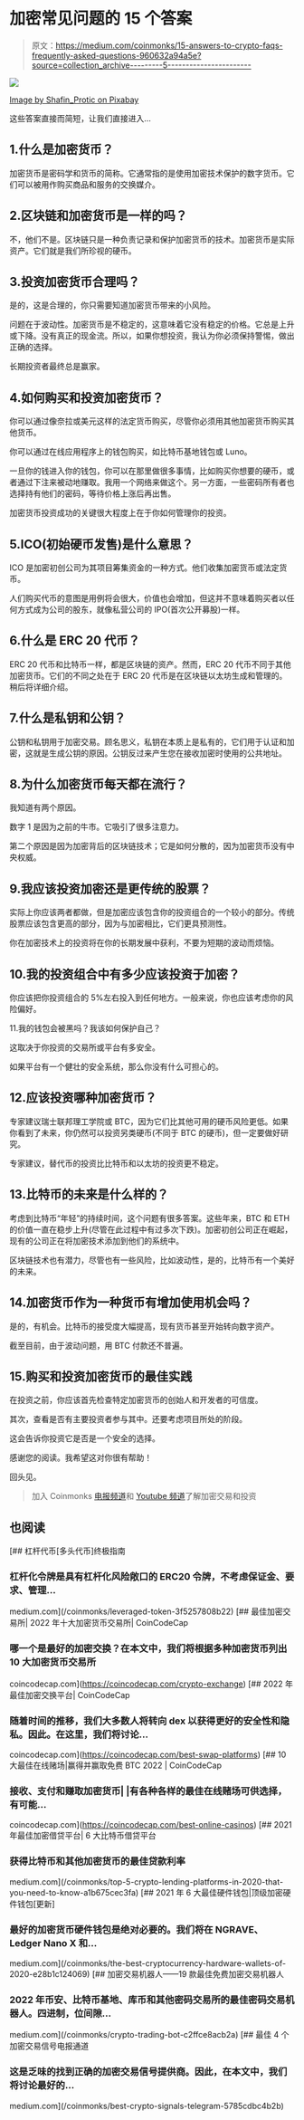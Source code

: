 # 加密常见问题的 15 个答案

> 原文：<https://medium.com/coinmonks/15-answers-to-crypto-faqs-frequently-asked-questions-960632a94a5e?source=collection_archive---------5----------------------->

![](img/4d48c6d2875d58c322bd1187e82481f0.png)

[Image by Shafin_Protic on Pixabay](https://cdn.pixabay.com/photo/2021/03/26/14/37/gears-6126071_640.png)

这些答案直接而简短，让我们直接进入…

## 1.什么是加密货币？

加密货币是密码学和货币的简称。它通常指的是使用加密技术保护的数字货币。它们可以被用作购买商品和服务的交换媒介。

## 2.区块链和加密货币是一样的吗？

不，他们不是。区块链只是一种负责记录和保护加密货币的技术。加密货币是实际资产。它们就是我们所珍视的硬币。

## 3.投资加密货币合理吗？

是的，这是合理的，你只需要知道加密货币带来的小风险。

问题在于波动性。加密货币是不稳定的，这意味着它没有稳定的价格。它总是上升或下降。没有真正的现金流。所以，如果你想投资，我认为你必须保持警惕，做出正确的选择。

长期投资者最终总是赢家。

## 4.如何购买和投资加密货币？

你可以通过像奈拉或美元这样的法定货币购买，尽管你必须用其他加密货币购买其他货币。

你可以通过在线应用程序上的钱包购买，如比特币基地钱包或 Luno。

一旦你的钱进入你的钱包，你可以在那里做很多事情，比如购买你想要的硬币，或者通过下注来被动地赚取。我用一个网络来做这个。另一方面，一些密码所有者也选择持有他们的密码，等待价格上涨后再出售。

加密货币投资成功的关键很大程度上在于你如何管理你的投资。

## 5.ICO(初始硬币发售)是什么意思？

ICO 是加密初创公司为其项目筹集资金的一种方式。他们收集加密货币或法定货币。

人们购买代币的意图是用例将会很大，价值也会增加，但这并不意味着购买者以任何方式成为公司的股东，就像私营公司的 IPO(首次公开募股)一样。

## 6.什么是 ERC 20 代币？

ERC 20 代币和比特币一样，都是区块链的资产。然而，ERC 20 代币不同于其他加密货币。它们的不同之处在于 ERC 20 代币是在区块链以太坊生成和管理的。稍后将详细介绍。

## 7.什么是私钥和公钥？

公钥和私钥用于加密交易。顾名思义，私钥在本质上是私有的，它们用于认证和加密，这就是生成公钥的原因。公钥反过来产生您在接收加密时使用的公共地址。

## 8.为什么加密货币每天都在流行？

我知道有两个原因。

数字 1 是因为之前的牛市。它吸引了很多注意力。

第二个原因是因为加密背后的区块链技术；它是如何分散的，因为加密货币没有中央权威。

## 9.我应该投资加密还是更传统的股票？

实际上你应该两者都做，但是加密应该包含你的投资组合的一个较小的部分。传统股票应该包含更高的部分，因为与加密相比，它们更具预测性。

你在加密技术上的投资将在你的长期发展中获利，不要为短期的波动而烦恼。

## 10.我的投资组合中有多少应该投资于加密？

你应该把你投资组合的 5%左右投入到任何地方。一般来说，你也应该考虑你的风险偏好。

11.我的钱包会被黑吗？我该如何保护自己？

这取决于你投资的交易所或平台有多安全。

如果平台有一个健壮的安全系统，那么你没有什么可担心的。

## 12.应该投资哪种加密货币？

专家建议瑞士联邦理工学院或 BTC，因为它们比其他可用的硬币风险更低。如果你看到了未来，你仍然可以投资另类硬币(不同于 BTC 的硬币)，但一定要做好研究。

专家建议，替代币的投资比比特币和以太坊的投资更不稳定。

## 13.比特币的未来是什么样的？

考虑到比特币“年轻”的持续时间，这个问题有很多答案。这些年来，BTC 和 ETH 的价值一直在稳步上升(尽管在此过程中有过多次下跌)。加密初创公司正在崛起，现有的公司正在将加密技术添加到他们的系统中。

区块链技术也有潜力，尽管也有一些风险，比如波动性，是的，比特币有一个美好的未来。

## 14.加密货币作为一种货币有增加使用机会吗？

是的，有机会。比特币的接受度大幅提高，现有货币甚至开始转向数字资产。

截至目前，由于波动问题，用 BTC 付款还不普遍。

## 15.购买和投资加密货币的最佳实践

在投资之前，你应该首先检查特定加密货币的创始人和开发者的可信度。

其次，查看是否有主要投资者参与其中。还要考虑项目所处的阶段。

这会告诉你投资它是否是一个安全的选择。

感谢您的阅读。我希望这对你很有帮助！

回头见。

> 加入 Coinmonks [电报频道](https://t.me/coincodecap)和 [Youtube 频道](https://www.youtube.com/c/coinmonks/videos)了解加密交易和投资

## 也阅读

[](/coinmonks/leveraged-token-3f5257808b22) [## 杠杆代币[多头代币]终极指南

### 杠杆化令牌是具有杠杆化风险敞口的 ERC20 令牌，不考虑保证金、要求、管理…

medium.com](/coinmonks/leveraged-token-3f5257808b22) [](https://coincodecap.com/crypto-exchange) [## 最佳加密交易所| 2022 年十大加密货币交易所| CoinCodeCap

### 哪一个是最好的加密交换？在本文中，我们将根据多种加密货币列出 10 大加密货币交易所

coincodecap.com](https://coincodecap.com/crypto-exchange) [](https://coincodecap.com/best-swap-platforms) [## 2022 年最佳加密交换平台| CoinCodeCap

### 随着时间的推移，我们大多数人将转向 dex 以获得更好的安全性和隐私。因此。在这里，我们将讨论…

coincodecap.com](https://coincodecap.com/best-swap-platforms) [](https://coincodecap.com/best-online-casinos) [## 10 大最佳在线赌场|赢得并赢取免费 BTC 2022 | CoinCodeCap

### 接收、支付和赚取加密货币| |有各种各样的最佳在线赌场可供选择，有可能…

coincodecap.com](https://coincodecap.com/best-online-casinos) [](/coinmonks/top-5-crypto-lending-platforms-in-2020-that-you-need-to-know-a1b675cec3fa) [## 2021 年最佳加密借贷平台| 6 大比特币借贷平台

### 获得比特币和其他加密货币的最佳贷款利率

medium.com](/coinmonks/top-5-crypto-lending-platforms-in-2020-that-you-need-to-know-a1b675cec3fa) [](/coinmonks/the-best-cryptocurrency-hardware-wallets-of-2020-e28b1c124069) [## 2021 年 6 大最佳硬件钱包|顶级加密硬件钱包[更新]

### 最好的加密货币硬件钱包是绝对必要的。我们将在 NGRAVE、Ledger Nano X 和…

medium.com](/coinmonks/the-best-cryptocurrency-hardware-wallets-of-2020-e28b1c124069) [](/coinmonks/crypto-trading-bot-c2ffce8acb2a) [## 加密交易机器人——19 款最佳免费加密交易机器人

### 2022 年币安、比特币基地、库币和其他密码交易所的最佳密码交易机器人。四进制，位间隙…

medium.com](/coinmonks/crypto-trading-bot-c2ffce8acb2a) [](/coinmonks/best-crypto-signals-telegram-5785cdbc4b2b) [## 最佳 4 个加密交易信号电报通道

### 这是乏味的找到正确的加密交易信号提供商。因此，在本文中，我们将讨论最好的…

medium.com](/coinmonks/best-crypto-signals-telegram-5785cdbc4b2b)